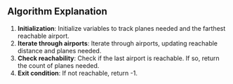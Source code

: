 ## Algorithm Explanation

1. **Initialization**: Initialize variables to track planes needed and the farthest reachable airport.
2. **Iterate through airports**: Iterate through airports, updating reachable distance and planes needed.
3. **Check reachability**: Check if the last airport is reachable. If so, return the count of planes needed.
4. **Exit condition**: If not reachable, return -1.